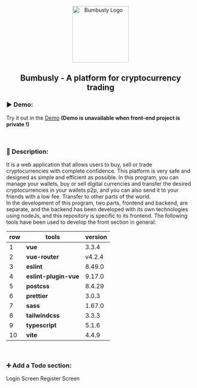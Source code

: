 <p align="center">
  <a href="https://mosfazli-x.github.io/bumbusly/" target="_blank">
    <img alt="Bumbusly Logo" width="150" src="https://is3-ssl.mzstatic.com/image/thumb/Purple122/v4/11/2c/33/112c336d-d35b-6a01-29b4-d90b59339ec1/AppIcon-0-0-1x_U007emarketing-0-0-0-7-0-0-sRGB-0-0-0-GLES2_U002c0-512MB-85-220-0-0.png/512x512bb.jpg">
  </a>
</p>
<h2 align="center">Bumbusly - A platform for cryptocurrency trading</h2>

### ▶️ Demo:
Try it out in the [Demo](https://mosfazli-x.github.io/bumbusly/) **(Demo is unavailable when front-end project is private !)**

<br>

### 🔸 Description:
It is a web application that allows users to buy, sell or trade cryptocurrencies with complete confidence.
This platform is very safe and designed as simple and efficient as possible.
In this program, you can manage your wallets, buy or sell digital currencies and transfer the desired cryptocurrencies in your wallets p2p, and you can also send it to your friends with a low fee. Transfer to other parts of the world.
<br>
In the development of this program, two parts, frontend and backend, are separate, and the backend has been developed with its own technologies using nodeJs, and this repository is specific to its frontend.
The following tools have been used to develop the front section in general:

row | tools | version
--- | --- | ---
1 | **vue** | 3.3.4
2 | **vue-router** | v4.2.4
3 | **eslint** | 8.49.0
4 | **eslint-plugin-vue** | 9.17.0
5 | **postcss** | 8.4.29
6 | **prettier** | 3.0.3
7 | **sass** | 1.67.0
8 | **tailwindcss** | 3.3.3
9 | **typescript** | 5.1.6
10 | **vite** | 4.4.9
<br>

### ➕ Add a Todo section:
Login Screen
Register Screen

